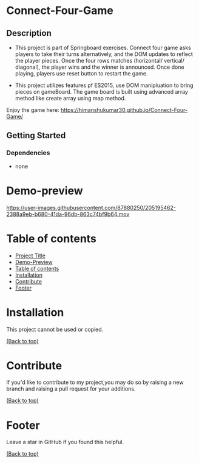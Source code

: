 # Connect-Four-Game


## Description

- This project is part of Springboard exercises. Connect four game asks players to take their turns alternatively, and the DOM updates to reflect the player pieces. Once the four rows matches (horizontal/ vertical/ diagonal), the player wins and the winner is announced. Once done playing, players use reset button to restart the game.

- This project utilizes features pf ES2015, use DOM manipluation to bring pieces on gameBoard. The game board is built using advanced array method like create array using map method. 

Enjoy the game here: https://himanshukumar30.github.io/Connect-Four-Game/

## Getting Started

### Dependencies

- none

# Demo-preview




https://user-images.githubusercontent.com/87880250/205195462-2388a9eb-b680-41da-96db-863c74bf9b64.mov







# Table of contents

- [Project Title](#Connect-Four-Game)
- [Demo-Preview](#demo-preview)
- [Table of contents](#table-of-contents)
- [Installation](#installation)
- [Contribute](#contribute)
- [Footer](#footer)

# Installation

This project cannot be used or copied.

[(Back to top)](#table-of-contents)


# Contribute
If you'd like to contribute to my project,you may do so by raising a new branch and raising a pull request for your additions.

[(Back to top)](#table-of-contents)

# Footer

Leave a star in GitHub if you found this helpful.

[(Back to top)](#table-of-contents)
